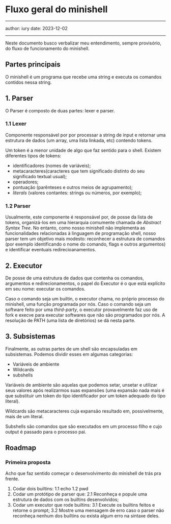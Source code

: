 # Fluxo geral do minishell
---
author: iury
date: 2023-12-02

---

Neste documento busco verbalizar meu entendimento, sempre provisório, do fluxo de funcionamento do minishell.

## Partes principais
O minishell é um programa que recebe uma string e executa os comandos contidos nessa string.
## 1. Parser
O Parser é composto de duas partes: lexer e parser.
### 1.1 Lexer
Componente responsável por por processar a string de input e retornar uma estrutura de dados (um array, uma lista linkada, etc) contendo tokens.

Um token é a menor unidade de algo que faz sentido para o shell. Existem diferentes tipos de tokens: 
- identificadores (nomes de variáveis);
- metacaracteres(caracteres que tem significado distinto do seu significado textual usual);
- operadores;
- pontuação (parênteses e outros meios de agrupamento);
- _literals_ (valores contantes: strings ou números, por exemplo);

### 1.2 Parser
Usualmente, este componente é responsável por, de posse da lista de tokens, organizá-los em uma hierarquia comumente chamada de _Abstract Syntax Tree_. No entanto, como nosso minishell não implementa as funcionalidades relacionadas à linguagem de programação shell, nosso parser tem um objetivo mais modesto: reconhecer a estrutura de comandos (por exemplo identificando o nome do comando, flags e outros argumentos) e identificar eventuais redirecioanamentos.

## 2. Executor
De posse de uma estrutura de dados que contenha os comandos, argumentos e redirecionamentos, o papel do Executor é o que está explícito em seu nome: executar os comandos.

Caso o comando seja um builtin, o executor chama, no próprio processo do minishell, uma função programada por nós.
Caso o comando seja um software feito por uma _third-party_, o executor provavelmente faz uso de fork e execve para executar softwares que não são programados por nós. A resolução de PATH (uma lista de diretórios) se dá nesta parte.

## 3. Subsistemas
Finalmente, as outras partes de um shell são encapsuladas em subsistemas. Podemos dividir esses em algumas categorias:
- Variáveis de ambiente
- Wildcards
- subshells

Variáveis de ambiente são aquelas que podemos setar, unsetar e utilizar seus valores após realizarmos suas expansões (uma expansão nada mais é que substituir um token do tipo identificador por um token adequado do tipo literal).

Wildcards são metacaracteres cuja expansão resultado em, possivelmente, mais de um literal.

Subshells são comandos que são executados em um processo filho e cujo output é passado para o processo pai.

## Roadmap

### Primeira proposta
Acho que faz sentido começar o desenvolvimento do minishell de trás pra frente.

1. Codar dois builtins:
    1.1 echo
    1.2 pwd
2. Codar um protótipo de parser que:
    2.1 Reconheça e popule uma estrutura de dados com os builtins desenvolvidos;
3. Codar um executor que rode builtins:
    3.1 Execute os builtins feitos e retorne o prompt;
    3.2 Mostre uma mensagem de erro caso o parser não reconheça nenhum dos builtins ou exista algum erro na sintaxe deles.
